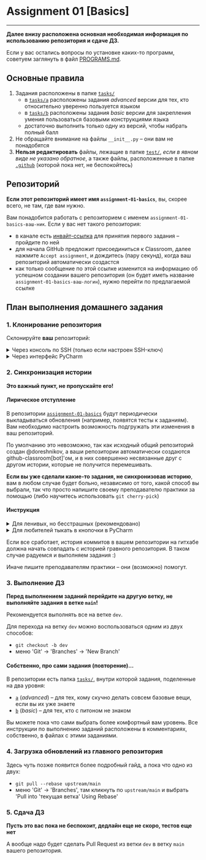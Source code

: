 # Assignment 01 [Basics]

---

**Далее внизу расположена основная необходимая информация по использованию репозитория и сдаче ДЗ.**

Если у вас остались вопросы по установке каких-то программ, советуем заглянуть в файл [PROGRAMS.md](PROGRAMS.md).

## Основные правила

1. Задания расположены в папке [`tasks/`](tasks)
    * в [`tasks/a`](tasks/a/) расположены задания _advanced_ версии для тех,
      кто относительно уверенно пользуется языком
    * в [`tasks/b`](tasks/b/) расположены задания _basic_ версии для закрепления
      умения пользоваться базовыми конструкциями языка
    * достаточно выполнить только одну из версий, чтобы набрать полный балл
2. Не обращайте внимание на файлы `__init__.py` &ndash; они вам не понадобятся
3. **Нельзя редактировать** файлы, лежащие в папке [`test/`](test),
   *если в явном виде не указано обратное*, а также файлы, расположенные в папке [`.github`](.github)
   (которой пока нет, не беспокойтесь)

## Репозиторий

**Если этот репозиторий имеет имя `assignment-01-basics`**, вы, скорее всего, не там, где вам нужно.

Вам понадобится работать с репозиторием с именем `assignment-01-basics-ваш-ник`. Если у вас нет такого репозитория:

* в канале есть [инвайт-ссылка](https://classroom.github.com/a/RY3XgrvI) для принятия первого задания &ndash; пройдите
  по ней
* для начала GitHub предложит присоединиться к Classroom, далее нажмите `Accept assignment`, и дождитесь (пару секунд),
  когда ваш репозиторий автоматически создастся
* как только сообщение по этой ссылке изменится на информацию об успешном создании вашего репозитория (он будет иметь
  название `assignment-01-basics-ваш-логин`), нужно перейти по предлагаемой ссылке

## План выполнения домашнего задания

### 1. Клонирование репозитория

Склонируйте **ваш** репозиторий:

<details>
<summary>Через консоль по SSH (только если настроен SSH-ключ)</summary>

1. Откройте консоль/терминал
2. Перейдите в папку, в которую хотите склонировать репозиторий, командой `cd`
3. Запустите команду

```shell
git clone git@github.com:ITMO-PhysTech-2022/assignment-01-basics-ваш-ник
```

4. В текущей директории должна появиться папка `assignment-01-basics-ваш-ник`
5. Откройте эту папку как проект в PyCharm

</details>

<details>
<summary>Через интерфейс PyCharm</summary>

1. Откройте PyCharm
2. Выберите меню 'Git' &rightarrow; 'Clone' или 'VCS' &rightarrow; 'Get from Version Control'
3. Вставьте ссылку `https://github.com/ITMO-PhysTech-2022/assignment-01-basics-ваш-ник.git`
    * ссылку можно скопировать на странице репозитория на GitHub
4. Нажмите Clone, Trust project (если понадобится), Open

</details>

### 2. Синхронизация истории

**Это важный пункт, не пропускайте его!**

#### Лирическое отступление

В репозитории [`assignment-01-basics`](https://github.com/ITMO-PhysTech-2022/assignment-01-basics) будут
периодически выкладываться обновления (например, появятся тесты к заданиям). Вам необходимо настроить возможность
подгружать эти изменения в ваш репозиторий.

По умолчанию это невозможно, так как исходный общий репозиторий создан @doreshnikov, а ваши репозитории автоматически
создаются github-classroom[bot]'ом, и в них совершенно несвязанные друг с другом истории, которые не получится
перемешивать.

**Eсли вы уже сделали какие-то задания, не синхронизовав историю**, вам в любом случае будет больно, независимо
от того, какой способ вы выбрали, так что просто напишите своему преподавателю практики за помощью (либо научитесь
использовать `git cherry-pick`)

#### Инструкция

<details>
<summary>Для ленивых, но бесстрашных (рекомендовано)</summary>

Вы можете воспользоваться скриптом, который все сделает за вас.

**Предупреждение**:

* скрипт еще не тестировался во всех возможных сценариях
* вся ваша ветка `main` потеряется (хотя в теории данные можно будет восстановить, если вы не удалите
  с концами папку с проектом
* если у вас нет SSH-ключа, вам придется проделать некоторые действия руками, но основную работу скрипт сделает для вас

Для запуска скрипта:

1. Откройте Git Bash (найдите приложение поиском Windows) или Bash (если у вас Unix-подобная система)
2. Перейдите в папку текущего проекта с помощью команды `cd`. Если вы используете Windows и стандартную папку для
   проектов,
   команда будет выглядеть примерно так:

```shell
cd /c/Users/.../PycharmProjects/.../assignment-01-basics-ваш-ник
```

3. Запустите скрипт и следуйте инструкциям

```shell
./sync-history.sh
```

При возникновении любых проблем и ошибок пишите в телеграм [@doreshnikov](https://t.me/doreshnikov).

При невозникновении любых ошибок радуйтесь жизни и тому, что эта сомнительная штука работает... -_-
</details>

<details>
<summary>Для любителей тыкать в кнопочки в PyCharm</summary>

1. В открытом в PyCharm проекте выбираем меню 'Git' &rightarrow; 'Manage Remotes'
2. В появившемся окне нужно кликнуть на `+`, чтобы добавить удаленный (в смысле не локальный) репозиторий,
   в поле `Name:` написать `upstream`, а в `URL:` вставить ссылку на главный репозиторий (в нашем
   случае `https://github.com/ITMO-PhysTech-2022/assignment-01-basics.git`)
3. После того, как кликнете 'OK', должна быть такая ситуация:

![Git Remotes](https://i.ibb.co/QpK87XQ/2022-09-28-11-37-14.png)

4. Подгружаем все изменения с помощью 'Git' &rightarrow; 'Fetch'
5. Далее выбираем **на нижней панели** Git наш созданный `upstream`, там ветку `main`
6. Кликаем на последний commit сбоку правой
   кнопкой мыши и выбираем 'Reset Current Branch to Here...'
   * в появившемся окне поставить галочку напротив 'Hard' (не 'Soft' и не 'Mixed')

![Reset upstream](https://i.ibb.co/QCWhWf0/2022-09-28-11-43-34.png)

6. Пушим все благодаря всё той же вкладке 'Git' сверху на панели: 'Git' &rightarrow; 'Push'
    * в появившемся окне вместо 'Push' в выпадающем меню выбираем 'Force Push'

</details>

Если все сработает, история коммитов в вашем репозитории на гитхабе должна начать совпадать с историей гравного
репозитория.
В таком случае радуемся и выполняем задания :)

Иначе пишите преподавателям практики &ndash; они (возможно) помогут.

### 3. Выполнение ДЗ

**Перед выполнением заданий перейдите на другую ветку, не выполняйте задания в ветке `main`!**

Рекомендуется выполнять все на ветке `dev`.

Для перехода на ветку `dev` можно воспользоваться одним из двух способов:

* `git checkout -b dev`
* меню 'Git' &rightarrow; 'Branches' &rightarrow; 'New Branch'

#### Собственно, про сами задания (повторение)...

В репозитории есть папка [`tasks/`](tasks), внутри которой задания, поделенные на два уровня:

* [`a`](tasks/a) (_advanced_) &ndash; для тех, кому скучно делать совсем базовые вещи, если вы их уже знаете
* [`b`](tasks/b) (_basic_) &ndash; для тех, кто с питоном не знаком

Вы можете пока что сами выбрать более комфортный вам уровень. Все инструкции по выполнению заданий расположены в
комментариях, собственно, в файлах с этими заданиями.

### 4. Загрузка обновлений из главного репозитория

Здесь чуть позже появится более подробный гайд, а пока что одно из двух:

* `git pull --rebase upstream/main`
* меню 'Git' &rightarrow; 'Branches', там кликнуть по `upstream/main` и выбрать 'Pull into \'текущая ветка\' Using
  Rebase'

### 5. Сдача ДЗ

**Пусть это вас пока не беспокоит, дедлайн еще не скоро, тестов еще нет**

А вообще надо будет сделать Pull Request из ветки `dev` в ветку `main` вашего репозитория.